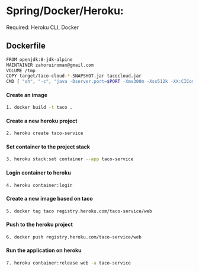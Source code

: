 # Spring/Docker/Heroku:
Required: Heroku CLI, Docker


## Dockerfile
  ```bash 
  FROM openjdk:8-jdk-alpine
  MAINTAINER zahoruiroman@gmail.com
  VOLUME /tmp
  COPY target/taco-cloud-*-SNAPSHOT.jar tacocloud.jar
  CMD [ "sh", "-c", "java -Dserver.port=$PORT -Xmx300m -Xss512k -XX:CICompilerCount=2 -Dfile.encoding=UTF-8 -XX:+UseContainerSupport -Djava.security.egd=file:/dev/./urandom -jar /tacocloud.jar"]
```
#### Create an image
```bash
1. docker build -t taco .
```
#### Create a new heroku project
```bash
2. heroku create taco-service
```

#### Set container to the project stack
```bash
3. heroku stack:set container --app taco-service
```

#### Login container to heroku
```bash
4. heroku container:login
```

#### Create a new image based on taco
```bash
5. docker tag taco registry.heroku.com/taco-service/web
```

#### Push to the heroku project
```bash
6. docker push registry.heroku.com/taco-service/web
```

#### Run the application on heroku
```bash
7. heroku container:release web -a taco-service
```
